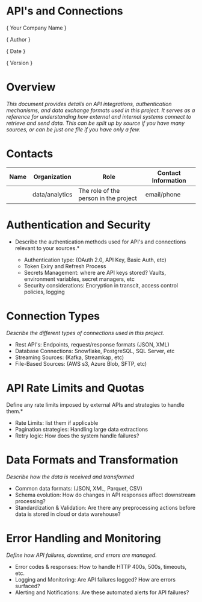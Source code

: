 # API's and Connections

{ Your Company Name }

{ Author  }

{ Date }

{ Version }

# Overview

*This document provides details on API integrations, authentication mechanisms, and data exchange formats used in this project. It serves as a reference for understanding how external and internal systems connect to retrieve and send data. This can be split up by source if you have many sources, or can be just one file if you have only a few.*


# Contacts

| Name | Organization   | Role                                  | Contact Information |
|------|----------------|---------------------------------------|---------------------|
|      | data/analytics | The role of the person in the project | email/phone         |


# Authentication and Security

* Describe the authentication methods used for API's and connections relevant to your sources.*

  - Authentication type: (OAuth 2.0, API Key, Basic Auth, etc)
  - Token Exiry and Refresh Process
  - Secrets Management: where are API keys stored? Vaults, environment variables, secret managers, etc
  - Security considerations: Encryption in transcit, access control policies, logging
 

# Connection Types

*Describe the different types of connections used in this project.*

- Rest API's: Endpoints, request/response formats (JSON, XML)
- Database Connections: Snowflake, PostgreSQL, SQL Server, etc
- Streaming Sources: (Kafka, Streamkap, etc)
- File-Based Sources: (AWS s3, Azure Blob, SFTP, etc)

# API Rate Limits and Quotas

Define any rate limits imposed by external APIs and strategies to handle them.*

- Rate Limits: list them if applicable
- Pagination strategies: Handling large data extractions
- Retry logic: How does the system handle failures?


# Data Formats and Transformation

*Describe how the data is received and transformed* 

- Common data formats: (JSON, XML, Parquet, CSV)
- Schema evolution: How do changes in API responses affect downstream processing?
- Standardization & Validation: Are there any preprocessing actions before data is stored in cloud or data warehouse?

# Error Handling and Monitoring

*Define how API failures, downtime, and errors are managed.*

- Error codes & responses: How to handle HTTP 400s, 500s, timeouts, etc.
- Logging and Monitoring: Are API failures logged? How are errors surfaced?
- Alerting and Notifications: Are these automated alerts for API failures?

